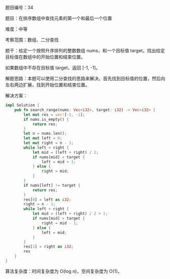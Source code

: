 题目编号：34

题目：在排序数组中查找元素的第一个和最后一个位置

难度：中等

考察范围：数组、二分查找

题干：给定一个按照升序排列的整数数组 nums，和一个目标值 target。找出给定目标值在数组中的开始位置和结束位置。

如果数组中不存在目标值 target，返回 [-1, -1]。

解题思路：本题可以使用二分查找的思路来解决。首先找到目标值的位置，然后向左右两边扩展，找到开始位置和结束位置。

解决方案：

```rust
impl Solution {
    pub fn search_range(nums: Vec<i32>, target: i32) -> Vec<i32> {
        let mut res = vec![-1, -1];
        if nums.is_empty() {
            return res;
        }
        let n = nums.len();
        let mut left = 0;
        let mut right = n - 1;
        while left < right {
            let mid = (left + right) / 2;
            if nums[mid] < target {
                left = mid + 1;
            } else {
                right = mid;
            }
        }
        if nums[left] != target {
            return res;
        }
        res[0] = left as i32;
        right = n - 1;
        while left < right {
            let mid = (left + right) / 2 + 1;
            if nums[mid] > target {
                right = mid - 1;
            } else {
                left = mid;
            }
        }
        res[1] = right as i32;
        res
    }
}
```

算法复杂度：时间复杂度为 O(log n)，空间复杂度为 O(1)。